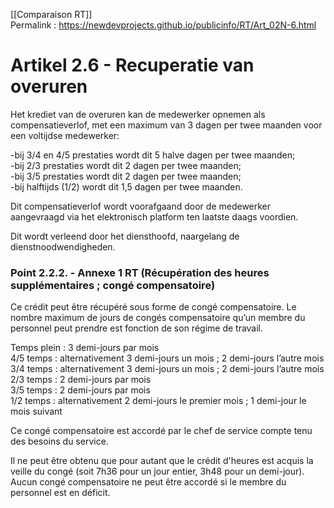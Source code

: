 [[Comparaison RT]]  
Permalink : https://newdevprojects.github.io/publicinfo/RT/Art_02N-6.html

# Artikel 2.6 - Recuperatie van overuren 

Het krediet van de overuren kan de medewerker opnemen als compensatieverlof, met 
een maximum van 3 dagen per twee maanden voor een voltijdse medewerker: 

-bij 3/4 en 4/5 prestaties wordt dit 5 halve dagen per twee maanden;   
-bij 2/3 prestaties wordt dit 2 dagen per twee maanden;   
-bij 3/5 prestaties wordt dit 2 dagen per twee maanden;   
-bij halftijds (1/2) wordt dit 1,5 dagen per twee maanden.

Dit compensatieverlof wordt voorafgaand door de medewerker aangevraagd via het elektronisch platform ten laatste daags voordien. 

Dit wordt verleend door het diensthoofd, naargelang de dienstnoodwendigheden. 

### Point 2.2.2. - Annexe 1 RT (Récupération des heures supplémentaires ; congé compensatoire)

Ce crédit peut être récupéré sous forme de congé compensatoire. Le nombre maximum de jours de congés compensatoire qu’un membre du personnel peut prendre est fonction de son régime de travail. 

Temps plein : 3 demi-jours par mois  
4/5 temps : alternativement 3 demi-jours un mois ; 2 demi-jours l’autre mois  
3/4 temps : alternativement 3 demi-jours un mois ; 2 demi-jours l’autre mois  
2/3 temps : 2 demi-jours par mois  
3/5 temps : 2 demi-jours par mois  
1/2 temps : alternativement 2 demi-jours le premier mois ; 1 demi-jour le mois suivant

Ce congé compensatoire est accordé par le chef de service compte tenu des besoins du service. 

Il ne peut être obtenu que pour autant que le crédit d'heures est acquis la veille du congé (soit 7h36 pour un jour entier, 3h48 pour un demi-jour).  
Aucun congé compensatoire ne peut être accordé si le membre du personnel est en déficit. 

